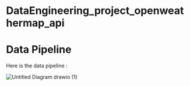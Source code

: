 # DataEngineering_project_openweathermap_api

# Data Pipeline
Here is the data pipeline :


![Untitled Diagram drawio (1)](https://github.com/Hicham-Ghouch/DataEngineering_project_openweathermap_api/assets/100241971/13f0a3b4-49e7-440b-aa8b-ecf0934171ee)


